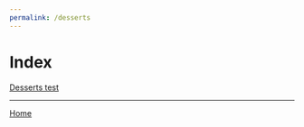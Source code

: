 ```yaml
---
permalink: /desserts
---
```

# Index

[Desserts test](https://www.google.com)

---

[Home](https://thomasjbarrett82.github.io)
